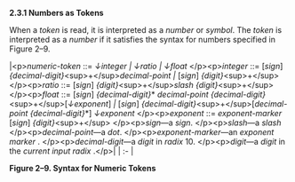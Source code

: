 **2.3.1 Numbers as Tokens** 

When a *token* is read, it is interpreted as a *number* or *symbol*. The *token* is interpreted as a *number* if it satisfies the syntax for numbers specified in Figure 2–9. 

|\<p\>*numeric-token* ::= *↓integer | ↓ratio | ↓float* \</p\>\<p\>*integer* ::= [*sign*] *\{decimal-digit\}*\<sup\>+\</sup\>*decimal-point |* [*sign*] *\{digit\}*\<sup\>+\</sup\> \</p\>\<p\>*ratio* ::= [*sign*] *\{digit\}*\<sup\>+\</sup\>*slash \{digit\}*\<sup\>+\</sup\> \</p\>\<p\>*float* ::= [*sign*] *\{decimal-digit\}*\* *decimal-point \{decimal-digit\}*\<sup\>+\</sup\>[*↓exponent*] *|* [*sign*] *\{decimal-digit\}*\<sup\>+\</sup\>[*decimal-point \{decimal-digit\}*\*] *↓exponent* \</p\>\<p\>*exponent* ::= *exponent-marker* [*sign*] *\{digit\}*\<sup\>+\</sup\> \</p\>\<p\>*sign*—a *sign*. \</p\>\<p\>*slash*—a *slash* \</p\>\<p\>*decimal-point*—a *dot*. \</p\>\<p\>*exponent-marker*—an *exponent marker* . \</p\>\<p\>*decimal-digit*—a *digit* in *radix* 10. \</p\>\<p\>*digit*—a *digit* in the *current input radix* .\</p\>|
| :- |


**Figure 2–9. Syntax for Numeric Tokens** 

